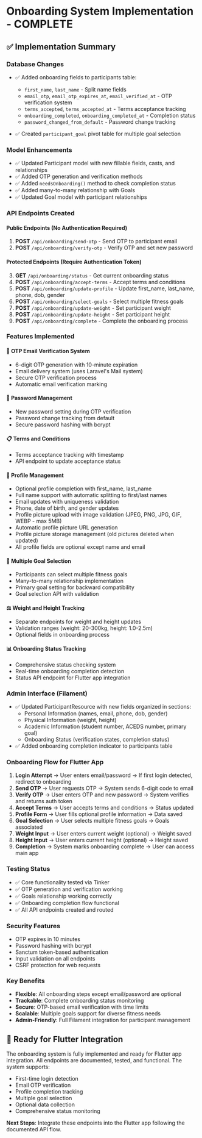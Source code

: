 # Onboarding System Implementation - COMPLETE

## ✅ **Implementation Summary**

### Database Changes
- ✅ Added onboarding fields to participants table:
  - `first_name`, `last_name` - Split name fields
  - `email_otp`, `email_otp_expires_at`, `email_verified_at` - OTP verification system
  - `terms_accepted`, `terms_accepted_at` - Terms acceptance tracking
  - `onboarding_completed`, `onboarding_completed_at` - Completion status
  - `password_changed_from_default` - Password change tracking

- ✅ Created `participant_goal` pivot table for multiple goal selection

### Model Enhancements
- ✅ Updated Participant model with new fillable fields, casts, and relationships
- ✅ Added OTP generation and verification methods
- ✅ Added `needsOnboarding()` method to check completion status
- ✅ Added many-to-many relationship with Goals
- ✅ Updated Goal model with participant relationships

### API Endpoints Created

#### Public Endpoints (No Authentication Required)
1. **POST** `/api/onboarding/send-otp` - Send OTP to participant email
2. **POST** `/api/onboarding/verify-otp` - Verify OTP and set new password

#### Protected Endpoints (Require Authentication Token)
3. **GET** `/api/onboarding/status` - Get current onboarding status
4. **POST** `/api/onboarding/accept-terms` - Accept terms and conditions
5. **POST** `/api/onboarding/update-profile` - Update first_name, last_name, phone, dob, gender
6. **POST** `/api/onboarding/select-goals` - Select multiple fitness goals
7. **POST** `/api/onboarding/update-weight` - Set participant weight
8. **POST** `/api/onboarding/update-height` - Set participant height
9. **POST** `/api/onboarding/complete` - Complete the onboarding process

### Features Implemented

#### 📧 **OTP Email Verification System**
- 6-digit OTP generation with 10-minute expiration
- Email delivery system (uses Laravel's Mail system)
- Secure OTP verification process
- Automatic email verification marking

#### 🔐 **Password Management**
- New password setting during OTP verification
- Password change tracking from default
- Secure password hashing with bcrypt

#### 📋 **Terms and Conditions**
- Terms acceptance tracking with timestamp
- API endpoint to update acceptance status

#### 👤 **Profile Management**
- Optional profile completion with first_name, last_name
- Full name support with automatic splitting to first/last names
- Email updates with uniqueness validation
- Phone, date of birth, and gender updates
- Profile picture upload with image validation (JPEG, PNG, JPG, GIF, WEBP - max 5MB)
- Automatic profile picture URL generation
- Profile picture storage management (old pictures deleted when updated)
- All profile fields are optional except name and email

#### 🎯 **Multiple Goal Selection**
- Participants can select multiple fitness goals
- Many-to-many relationship implementation
- Primary goal setting for backward compatibility
- Goal selection API with validation

#### ⚖️ **Weight and Height Tracking**
- Separate endpoints for weight and height updates
- Validation ranges (weight: 20-300kg, height: 1.0-2.5m)
- Optional fields in onboarding process

#### 📊 **Onboarding Status Tracking**
- Comprehensive status checking system
- Real-time onboarding completion detection
- Status API endpoint for Flutter app integration

### Admin Interface (Filament)
- ✅ Updated ParticipantResource with new fields organized in sections:
  - Personal Information (names, email, phone, dob, gender)
  - Physical Information (weight, height)
  - Academic Information (student number, ACEDS number, primary goal)
  - Onboarding Status (verification states, completion status)
- ✅ Added onboarding completion indicator to participants table

### Onboarding Flow for Flutter App

1. **Login Attempt** → User enters email/password → If first login detected, redirect to onboarding
2. **Send OTP** → User requests OTP → System sends 6-digit code to email
3. **Verify OTP** → User enters OTP and new password → System verifies and returns auth token
4. **Accept Terms** → User accepts terms and conditions → Status updated
5. **Profile Form** → User fills optional profile information → Data saved
6. **Goal Selection** → User selects multiple fitness goals → Goals associated
7. **Weight Input** → User enters current weight (optional) → Weight saved
8. **Height Input** → User enters current height (optional) → Height saved
9. **Completion** → System marks onboarding complete → User can access main app

### Testing Status
- ✅ Core functionality tested via Tinker
- ✅ OTP generation and verification working
- ✅ Goals relationship working correctly
- ✅ Onboarding completion flow functional
- ✅ All API endpoints created and routed

### Security Features
- OTP expires in 10 minutes
- Password hashing with bcrypt
- Sanctum token-based authentication
- Input validation on all endpoints
- CSRF protection for web requests

### Key Benefits
- **Flexible**: All onboarding steps except email/password are optional
- **Trackable**: Complete onboarding status monitoring
- **Secure**: OTP-based email verification with time limits
- **Scalable**: Multiple goals support for diverse fitness needs
- **Admin-Friendly**: Full Filament integration for participant management

## 🚀 **Ready for Flutter Integration**

The onboarding system is fully implemented and ready for Flutter app integration. All endpoints are documented, tested, and functional. The system supports:

- First-time login detection
- Email OTP verification
- Profile completion tracking
- Multiple goal selection
- Optional data collection
- Comprehensive status monitoring

**Next Steps**: Integrate these endpoints into the Flutter app following the documented API flow.